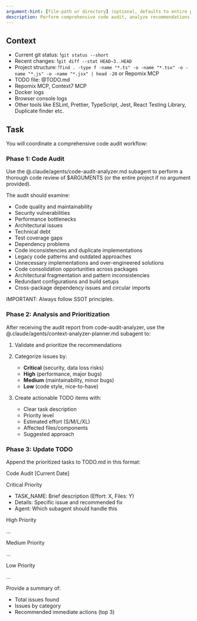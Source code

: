 ```yaml
---
argument-hint: [file-path or directory] (optional, defaults to entire project)
description: Perform comprehensive code audit, analyze recommendations, and create TODO items
---
```


## Context

- Current git status: !`git status --short`
- Recent changes: !`git diff --stat HEAD~3..HEAD`
- Project structure: !`find . -type f -name "*.ts" -o -name "*.tsx" -o -name "*.js" -o -name "*.jsx" | head -20` or Repomix MCP
- TODO file: @TODO.md
- Repomix MCP, Context7 MCP
- Docker logs
- Browser console logs
- Other tools like ESLint, Prettier, TypeScript, Jest, React Testing Library, Duplicate finder etc.


## Task

You will coordinate a comprehensive code audit workflow:

### Phase 1: Code Audit
Use the @.claude/agents/code-audit-analyzer.md subagent to perform a thorough code review of $ARGUMENTS (or the entire project if no argument provided).

The audit should examine:
- Code quality and maintainability
- Security vulnerabilities
- Performance bottlenecks
- Architectural issues
- Technical debt
- Test coverage gaps
- Dependency problems
- Code inconsistencies and duplicate implementations
- Legacy code patterns and outdated approaches
- Unnecessary implementations and over-engineered solutions
- Code consolidation opportunities across packages
- Architectural fragmentation and pattern inconsistencies
- Redundant configurations and build setups
- Cross-package dependency issues and circular imports

IMPORTANT: Always follow SSOT principles.

### Phase 2: Analysis and Prioritization
After receiving the audit report from code-audit-analyzer, use the @.claude/agents/context-analyzer-planner.md subagent to:

1. Validate and prioritize the recommendations
2. Categorize issues by:
   - **Critical** (security, data loss risks)
   - **High** (performance, major bugs)
   - **Medium** (maintainability, minor bugs)
   - **Low** (code style, nice-to-have)

3. Create actionable TODO items with:
   - Clear task description
   - Priority level
   - Estimated effort (S/M/L/XL)
   - Affected files/components
   - Suggested approach

### Phase 3: Update TODO
Append the prioritized tasks to TODO.md in this format:

Code Audit [Current Date]

Critical Priority

 - TASK_NAME: Brief description (Effort: X, Files: Y)
 - Details: Specific issue and recommended fix
 - Agent: Which subagent should handle this



High Priority

 ...

Medium Priority

 ...

Low Priority

 ...


Provide a summary of:
- Total issues found
- Issues by category
- Recommended immediate actions (top 3)